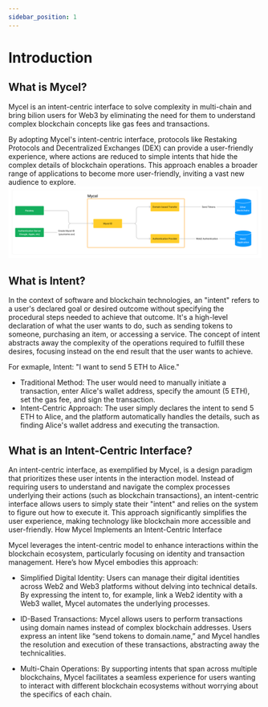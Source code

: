 ```yaml
---
sidebar_position: 1
---
```


# Introduction

## What is Mycel?

Mycel is an intent-centric interface to solve complexity in multi-chain and bring bilion users for Web3 by eliminating the need for them to understand complex blockchain concepts like gas fees and transactions.

By adopting Mycel's intent-centric interface, protocols like Restaking Protocols and Decentralized Exchanges (DEX) can provide a user-friendly experience, where actions are reduced to simple intents that hide the complex details of blockchain operations.
This approach enables a broader range of applications to become more user-friendly, inviting a vast new audience to explore.
![overview](../assets/overview.png)

## What is Intent?

In the context of software and blockchain technologies, an "intent" refers to a user's declared goal or desired outcome without specifying the procedural steps needed to achieve that outcome. It's a high-level declaration of what the user wants to do, such as sending tokens to someone, purchasing an item, or accessing a service. The concept of intent abstracts away the complexity of the operations required to fulfill these desires, focusing instead on the end result that the user wants to achieve.

For exmaple,
Intent: "I want to send 5 ETH to Alice."

- Traditional Method: The user would need to manually initiate a transaction, enter Alice's wallet address, specify the amount (5 ETH), set the gas fee, and sign the transaction.
- Intent-Centric Approach: The user simply declares the intent to send 5 ETH to Alice, and the platform automatically handles the details, such as finding Alice's wallet address and executing the transaction.

## What is an Intent-Centric Interface?

An intent-centric interface, as exemplified by Mycel, is a design paradigm that prioritizes these user intents in the interaction model. Instead of requiring users to understand and navigate the complex processes underlying their actions (such as blockchain transactions), an intent-centric interface allows users to simply state their "intent" and relies on the system to figure out how to execute it. This approach significantly simplifies the user experience, making technology like blockchain more accessible and user-friendly.
How Mycel Implements an Intent-Centric Interface

Mycel leverages the intent-centric model to enhance interactions within the blockchain ecosystem, particularly focusing on identity and transaction management. Here’s how Mycel embodies this approach:

- Simplified Digital Identity: Users can manage their digital identities across Web2 and Web3 platforms without delving into technical details. By expressing the intent to, for example, link a Web2 identity with a Web3 wallet, Mycel automates the underlying processes.

- ID-Based Transactions: Mycel allows users to perform transactions using domain names instead of complex blockchain addresses. Users express an intent like “send tokens to domain.name,” and Mycel handles the resolution and execution of these transactions, abstracting away the technicalities.

- Multi-Chain Operations: By supporting intents that span across multiple blockchains, Mycel facilitates a seamless experience for users wanting to interact with different blockchain ecosystems without worrying about the specifics of each chain.
